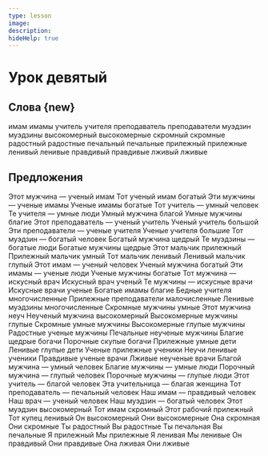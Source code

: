 ```yaml
---
type: lesson
image:
description:
hideHelp: true
---
```


# Урок девятый

## Слова {new}

имам
имамы
учитель
учителя
преподаватель
преподаватели
муэдзин
муэдзины
высокомерный
высокомерные
скромный
скромные
радостный
радостные
печальный
печальные
прилежный
прилежные
ленивый
ленивые
правдивый
правдивые
лживый
лживые

## Предложения

Этот мужчина — ученый имам
Тот ученый имам богатый
Эти мужчины — ученые имамы
Ученые имамы богатые
Тот учитель — умный человек
Те учителя — умные люди
Умный мужчина благой
Умные мужчины благие
Этот преподаватель — ученый учитель
Ученый учитель большой
Эти преподаватели — ученые учителя
Ученые учителя большие
Тот муэдзин — богатый человек
Богатый мужчина щедрый
Те муэдзины — богатые люди
Богатые мужчины щедрые
Этот мальчик прилежный
Прилежный мальчик умный
Тот мальчик ленивый
Ленивый мальчик глупый
Этот имам — ученый человек
Ученый мужчина богатый
Эти имамы — ученые люди
Ученые мужчины богатые
Тот мужчина — искусный врач
Искусный врач ученый
Те мужчины — искусные врачи
Искусные врачи ученые
Богатые имамы благие
Бедные учителя многочисленные
Прилежные преподаватели малочисленные
Ленивые муэдзины многочисленные
Скромные мужчины умные
Этот мужчина неуч
Неученый мужчина высокомерный
Высокомерные мужчины глупые
Скромные умные мужчины
Высокомерные глупые мужчины
Радостные ученые мужчины
Печальные неученые мужчины
Благие щедрые богачи
Порочные скупые богачи
Прилежные умные дети
Ленивые глупые дети
Ученые прилежные ученики
Неучи ленивые ученики
Правдивые ученые врачи
Лживые неученые врачи
Благой мужчина — умный человек
Благие мужчины — умные люди
Порочный мужчина — глупый человек
Порочные мужчины — глупые люди
Этот учитель — благой человек
Эта учительница — благая женщина
Тот преподаватель — печальный человек
Наш имам — правдивый человек
Наш врач — ученый человек
Наш муэдзин — богатый человек
Этот муэдзин высокомерный
Тот имам скромный
Этот рабочий прилежный
Тот купец ленивый
Он высокомерный
Они высокомерные
Она скромная
Они скромные
Ты радостный
Вы радостные
Ты печальная
Вы печальные
Я прилежный
Мы прилежные
Я ленивая
Мы ленивые
Он правдивый
Они правдивые
Она лживая
Они лживые
